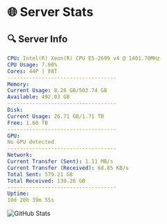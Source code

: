 # 🌐 Server Stats
## 🔍 Server Info
```yaml
CPU: Intel(R) Xeon(R) CPU E5-2699 v4 @ 1401.70MHz
CPU Usage: 7.90%
Cores: 44P | 88T
-----------------------------------
Memory:
Current Usage: 8.26 GB/503.74 GB
Available: 492.03 GB
-----------------------------------
Disk:
Current Usage: 26.71 GB/1.71 TB
Free: 1.60 TB
-----------------------------------
GPU:
No GPU detected
-----------------------------------
Network:
Current Transfer (Sent): 1.11 MB/s
Current Transfer (Received): 68.85 KB/s
Total Sent: 579.21 GB
Total Received: 130.26 GB
-----------------------------------
Uptime:
10d 20h 39m 55s
```
![GitHub Stats](https://img.shields.io/badge/Updated-2025-04-30_13:48:43-blue)
